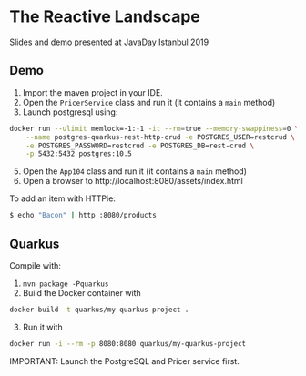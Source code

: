 # The Reactive Landscape

Slides and demo presented at JavaDay Istanbul 2019
 
## Demo

1. Import the maven project in your IDE.
2. Open the `PricerService` class and run it (it contains a `main` method)
3. Launch postgresql using:

```bash
docker run --ulimit memlock=-1:-1 -it --rm=true --memory-swappiness=0 \
    --name postgres-quarkus-rest-http-crud -e POSTGRES_USER=restcrud \
    -e POSTGRES_PASSWORD=restcrud -e POSTGRES_DB=rest-crud \
    -p 5432:5432 postgres:10.5
```

5. Open the `App104` class and run it (it contains a `main` method)
6. Open a browser to http://localhost:8080/assets/index.html
 
To add an item with HTTPie:
 
```bash
$ echo "Bacon" | http :8080/products
```

## Quarkus

Compile with:

1. `mvn package -Pquarkus`
2. Build the Docker container with

```bash
docker build -t quarkus/my-quarkus-project .
```

3. Run it with

```bash
docker run -i --rm -p 8080:8080 quarkus/my-quarkus-project
```


IMPORTANT: Launch the PostgreSQL and Pricer service first.
 
 
